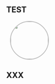 ## TEST
<!-- PR Status Start -->

<img style="
    width: 100px;
    height: 100px;
    border-radius: 50%;
    display: flex;
    align-items: center;
    justify-content: center;
    margin: 10px;
    border: 2px solid rgba(22, 22, 22, 0.278);
    background-size: cover;"
    src="https://avatars.githubusercontent.com/u/44606727?v=4"
/>

<!-- PR Status End -->
## XXX
